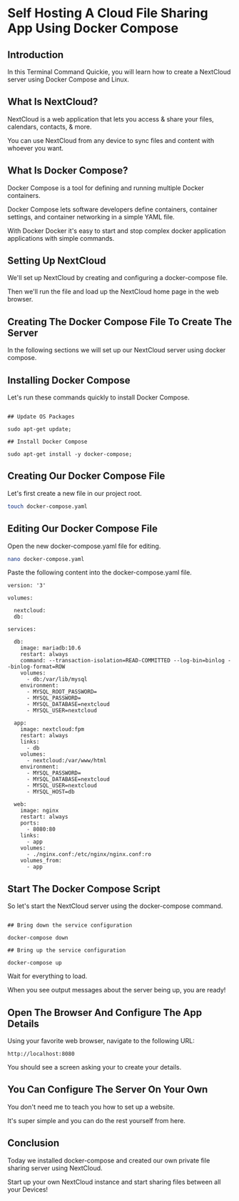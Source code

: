 # Self Hosting A Cloud File Sharing App Using Docker Compose

## Introduction

In this Terminal Command Quickie, you will learn how to create a NextCloud server using Docker Compose and Linux.

## What Is NextCloud?

NextCloud is a web application that lets you access & share your files, calendars, contacts, & more.

You can use NextCloud from any device to sync files and content with whoever you want.

## What Is Docker Compose?

Docker Compose is a tool for defining and running multiple Docker containers.

Docker Compose lets software developers define containers, container settings, and container networking in a simple YAML file.

With Docker Docker it's easy to start and stop complex docker application applications with simple commands.

## Setting Up NextCloud

We'll set up NextCloud by creating and configuring a docker-compose file.

Then we'll run the file and load up the NextCloud home page in the web browser.

## Creating The Docker Compose File To Create The Server

In the following sections we will set up our NextCloud server using docker compose.

## Installing Docker Compose

Let's run these commands quickly to install Docker Compose.

```

## Update OS Packages

sudo apt-get update;

## Install Docker Compose

sudo apt-get install -y docker-compose;

```

## Creating Our Docker Compose File

Let's first create a new file in our project root.

```bash
touch docker-compose.yaml
```

## Editing Our Docker Compose File

Open the new docker-compose.yaml file for editing.

```bash
nano docker-compose.yaml
```

Paste the following content into the docker-compose.yaml file.

```
version: '3'

volumes:

  nextcloud:
  db:

services:

  db:
    image: mariadb:10.6
    restart: always
    command: --transaction-isolation=READ-COMMITTED --log-bin=binlog --binlog-format=ROW
    volumes:
      - db:/var/lib/mysql
    environment:
      - MYSQL_ROOT_PASSWORD=
      - MYSQL_PASSWORD=
      - MYSQL_DATABASE=nextcloud
      - MYSQL_USER=nextcloud

  app:
    image: nextcloud:fpm
    restart: always
    links:
      - db
    volumes:
      - nextcloud:/var/www/html
    environment:
      - MYSQL_PASSWORD=
      - MYSQL_DATABASE=nextcloud
      - MYSQL_USER=nextcloud
      - MYSQL_HOST=db

  web:
    image: nginx
    restart: always
    ports:
      - 8080:80
    links:
      - app
    volumes:
      - ./nginx.conf:/etc/nginx/nginx.conf:ro
    volumes_from:
      - app
```

## Start The Docker Compose Script

So let's start the NextCloud server using the docker-compose command.

```

## Bring down the service configuration

docker-compose down

## Bring up the service configuration

docker-compose up

```

Wait for everything to load. 

When you see output messages about the server being up, you are ready!

## Open The Browser And Configure The App Details

Using your favorite web browser, navigate to the following URL:

```
http://localhost:8080
```

You should see a screen asking your to create your details.

## You Can Configure The Server On Your Own

You don't need me to teach you how to set up a website.

It's super simple and you can do the rest yourself from here.

## Conclusion

Today we installed docker-compose and created our own private file sharing server using NextCloud.

Start up your own NextCloud instance and start sharing files between all your Devices!